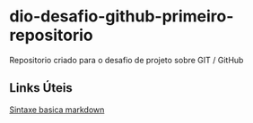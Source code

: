 # dio-desafio-github-primeiro-repositorio

Repositorio criado para o desafio de projeto sobre GIT  / GitHub



## Links Úteis
[Sintaxe basica markdown](https://www.markdownguide.org/basic-syntax)

